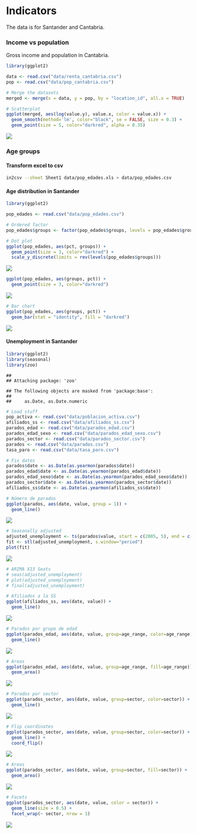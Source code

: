 Indicators
================

The data is for Santander and Cantabria.

### Income vs population

Gross income and population in Cantabria.

``` r
library(ggplot2)

data <- read.csv("data/renta_cantabria.csv")
pop <- read.csv("data/pop_cantabria.csv")

# Merge the datasets
merged <- merge(x = data, y = pop, by = "location_id", all.x = TRUE)

# Scatterplot
ggplot(merged, aes(log(value.y), value.x, color = value.x)) +
  geom_smooth(method='lm', color="black", se = FALSE, size = 0.3) +
  geom_point(size = 5, color="darkred", alpha = 0.35)
```

![](graphics_files/figure-markdown_github/unnamed-chunk-1-1.png)

### Age groups

#### Transform excel to csv

``` bash
in2csv --sheet Sheet1 data/pop_edades.xls > data/pop_edades.csv
```

#### Age distribution in Santander

``` r
library(ggplot2)

pop_edades <- read.csv("data/pop_edades.csv")

# Ordered factor
pop_edades$groups <- factor(pop_edades$groups, levels = pop_edades$groups)

# Dot plot
ggplot(pop_edades, aes(pct, groups)) +
  geom_point(size = 3, color="darkred") +
  scale_y_discrete(limits = rev(levels(pop_edades$groups)))
```

![](graphics_files/figure-markdown_github/unnamed-chunk-3-1.png)

``` r
ggplot(pop_edades, aes(groups, pct)) +
  geom_point(size = 3, color="darkred")
```

![](graphics_files/figure-markdown_github/unnamed-chunk-3-2.png)

``` r
# Bar chart
ggplot(pop_edades, aes(groups, pct)) +
  geom_bar(stat = "identity", fill = "darkred")
```

![](graphics_files/figure-markdown_github/unnamed-chunk-3-3.png)

#### Unemployment in Santander

``` r
library(ggplot2)
library(seasonal)
library(zoo)
```

    ## 
    ## Attaching package: 'zoo'

    ## The following objects are masked from 'package:base':
    ## 
    ##     as.Date, as.Date.numeric

``` r
# Load stuff
pop_activa <- read.csv("data/poblacion_activa.csv")
afiliados_ss <- read.csv("data/afiliados_ss.csv")
parados_edad <- read.csv("data/parados_edad.csv")
parados_edad_sexo <- read.csv("data/parados_edad_sexo.csv")
parados_sector <- read.csv("data/parados_sector.csv")
parados <- read.csv("data/parados.csv")
tasa_paro <- read.csv("data/tasa_paro.csv")

# Fix dates
parados$date <- as.Date(as.yearmon(parados$date))
parados_edad$date <- as.Date(as.yearmon(parados_edad$date))
parados_edad_sexo$date <- as.Date(as.yearmon(parados_edad_sexo$date))
parados_sector$date <- as.Date(as.yearmon(parados_sector$date))
afiliados_ss$date <- as.Date(as.yearmon(afiliados_ss$date))

# Número de parados
ggplot(parados, aes(date, value, group = 1)) + 
  geom_line()
```

![](graphics_files/figure-markdown_github/unnamed-chunk-4-1.png)

``` r
# Seasonally adjusted
adjusted_unemployment <- ts(parados$value, start = c(2005, 5), end = c(2016, 10), freq = 12)
fit <- stl(adjusted_unemployment, s.window="period")
plot(fit)
```

![](graphics_files/figure-markdown_github/unnamed-chunk-4-2.png)

``` r
# ARIMA X13 Seats
# seas(adjusted_unemployment)
# plot(adjusted_unemployment)
# final(adjusted_unemployment)

# Afiliados a la SS
ggplot(afiliados_ss, aes(date, value)) +
  geom_line()
```

![](graphics_files/figure-markdown_github/unnamed-chunk-4-3.png)

``` r
# Parados por grupo de edad
ggplot(parados_edad, aes(date, value, group=age_range, color=age_range)) +
  geom_line()
```

![](graphics_files/figure-markdown_github/unnamed-chunk-4-4.png)

``` r
# Areas
ggplot(parados_edad, aes(date, value, group=age_range, fill=age_range)) +
  geom_area()
```

![](graphics_files/figure-markdown_github/unnamed-chunk-4-5.png)

``` r
# Parados por sector
ggplot(parados_sector, aes(date, value, group=sector, color=sector)) +
  geom_line()
```

![](graphics_files/figure-markdown_github/unnamed-chunk-4-6.png)

``` r
# Flip coordinates
ggplot(parados_sector, aes(date, value, group=sector, color=sector)) +
  geom_line() +
  coord_flip()
```

![](graphics_files/figure-markdown_github/unnamed-chunk-4-7.png)

``` r
# Areas
ggplot(parados_sector, aes(date, value, group=sector, fill=sector)) +
  geom_area()
```

![](graphics_files/figure-markdown_github/unnamed-chunk-4-8.png)

``` r
# Facets
ggplot(parados_sector, aes(date, value, color = sector)) +
  geom_line(size = 0.5) +
  facet_wrap(~ sector, nrow = 1)
```

![](graphics_files/figure-markdown_github/unnamed-chunk-4-9.png)
